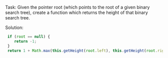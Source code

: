 Task: Given the pointer root (which points to the root of a given binary search tree), create a function which returns the height of that binary search tree.

Solution:
```javascript
 if (root == null) {
 	return -1;
 }
 return 1 + Math.max(this.getHeight(root.left), this.getHeight(root.right));
 ```
